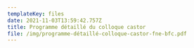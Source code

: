```yaml
---
templateKey: files
date: 2021-11-03T13:59:42.757Z
title: Programme détaillé du colloque castor
file: /img/programme-détaillé-colloque-castor-fne-bfc.pdf
---
```

